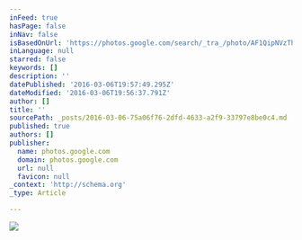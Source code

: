 ```yaml
---
inFeed: true
hasPage: false
inNav: false
isBasedOnUrl: 'https://photos.google.com/search/_tra_/photo/AF1QipNVzThKdaGXUP1N-lms_hhRCppKEOtvyjtFhYwB'
inLanguage: null
starred: false
keywords: []
description: ''
datePublished: '2016-03-06T19:57:49.295Z'
dateModified: '2016-03-06T19:56:37.791Z'
author: []
title: ''
sourcePath: _posts/2016-03-06-75a06f76-2dfd-4633-a2f9-33797e8be0c4.md
published: true
authors: []
publisher:
  name: photos.google.com
  domain: photos.google.com
  url: null
  favicon: null
_context: 'http://schema.org'
_type: Article

---
```

![](https://s3-us-west-2.amazonaws.com/the-grid-img/p/2705e923ca7c48526d005881068c82f53c799cb4.jpg)